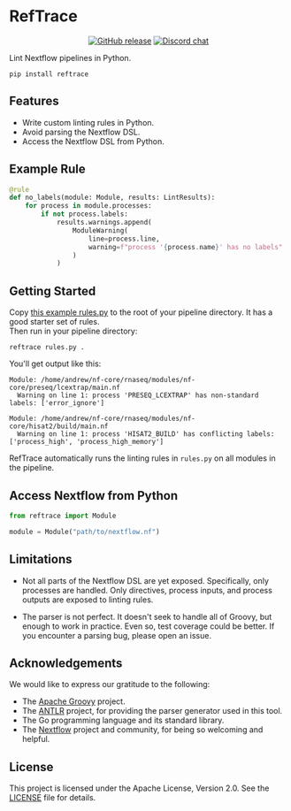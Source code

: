 # RefTrace

<p align="center">
  <a href="https://github.com/reftrace/reftrace/releases"><img src="https://img.shields.io/github/release/reftrace/reftrace" alt="GitHub release"></a>
  <a href="https://discord.gg/kK7hVKXHQ3"><img src="https://img.shields.io/discord/1299076437571010580?color=blue" alt="Discord chat"></a>
</p>

Lint Nextflow pipelines in Python.

```
pip install reftrace
```

## Features

- Write custom linting rules in Python.
- Avoid parsing the Nextflow DSL.
- Access the Nextflow DSL from Python.

## Example Rule

```python
@rule
def no_labels(module: Module, results: LintResults):
    for process in module.processes:
        if not process.labels:
            results.warnings.append(
                ModuleWarning(
                    line=process.line,
                    warning=f"process '{process.name}' has no labels"
                )
            )
```

## Getting Started

Copy [this example rules.py](python/tests/fixtures/rules.py) to the root of your pipeline directory. It has a good starter set of rules.  
Then run in your pipeline directory:

```
reftrace rules.py .
```

You'll get output like this:

```
Module: /home/andrew/nf-core/rnaseq/modules/nf-core/preseq/lcextrap/main.nf
  Warning on line 1: process 'PRESEQ_LCEXTRAP' has non-standard labels: ['error_ignore']

Module: /home/andrew/nf-core/rnaseq/modules/nf-core/hisat2/build/main.nf
  Warning on line 1: process 'HISAT2_BUILD' has conflicting labels: ['process_high', 'process_high_memory']
```

RefTrace automatically runs the linting rules in `rules.py` on all modules in the pipeline.

## Access Nextflow from Python

```python
from reftrace import Module

module = Module("path/to/nextflow.nf")
```

## Limitations

- Not all parts of the Nextflow DSL are yet exposed. Specifically, only processes are handled. Only directives, process inputs, and process outputs are exposed to linting rules.

- The parser is not perfect. It doesn't seek to handle all of Groovy, but enough to work in practice. Even so, test coverage could be better. If you encounter a
parsing bug, please open an issue.

## Acknowledgements

We would like to express our gratitude to the following:

- The [Apache Groovy](https://groovy-lang.org/) project.
- The [ANTLR](https://www.antlr.org/) project, for providing the parser generator used in this tool.
- The Go programming language and its standard library.
- The [Nextflow](https://www.nextflow.io/) project and community, for being so welcoming and helpful.

## License

This project is licensed under the Apache License, Version 2.0. See the [LICENSE](LICENSE) file for details.

